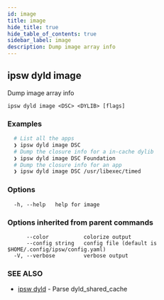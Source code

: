 ```yaml
---
id: image
title: image
hide_title: true
hide_table_of_contents: true
sidebar_label: image
description: Dump image array info
---
```

## ipsw dyld image

Dump image array info

```
ipsw dyld image <DSC> <DYLIB> [flags]
```

### Examples

```bash
  # List all the apps
  ❯ ipsw dyld image DSC
  # Dump the closure info for a in-cache dylib
  ❯ ipsw dyld image DSC Foundation
  # Dump the closure info for an app
  ❯ ipsw dyld image DSC /usr/libexec/timed
```

### Options

```
  -h, --help   help for image
```

### Options inherited from parent commands

```
      --color           colorize output
      --config string   config file (default is $HOME/.config/ipsw/config.yaml)
  -V, --verbose         verbose output
```

### SEE ALSO

* [ipsw dyld](/docs/cli/ipsw/dyld)	 - Parse dyld_shared_cache

